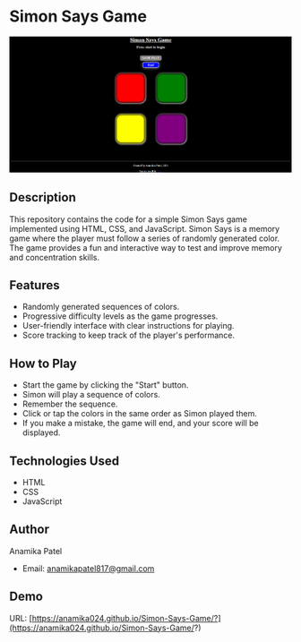 # Simon Says Game
![Game Screenshot](assest/screenshot.png)

## Description
This repository contains the code for a simple Simon Says game implemented using HTML, CSS, and JavaScript. Simon Says is a memory game where the player must follow a series of randomly generated color. The game provides a fun and interactive way to test and improve memory and concentration skills.

## Features

- Randomly generated sequences of colors.
- Progressive difficulty levels as the game progresses.
- User-friendly interface with clear instructions for playing.
- Score tracking to keep track of the player's performance.

## How to Play
- Start the game by clicking the "Start" button.
- Simon will play a sequence of colors.
- Remember the sequence.
- Click or tap the colors in the same order as Simon played them.
- If you make a mistake, the game will end, and your score will be displayed.

## Technologies Used
- HTML
- CSS
- JavaScript

## Author

Anamika Patel
- Email: anamikapatel817@gmail.com


## Demo
URL: [https://anamika024.github.io/Simon-Says-Game/?](https://anamika024.github.io/Simon-Says-Game/?)


